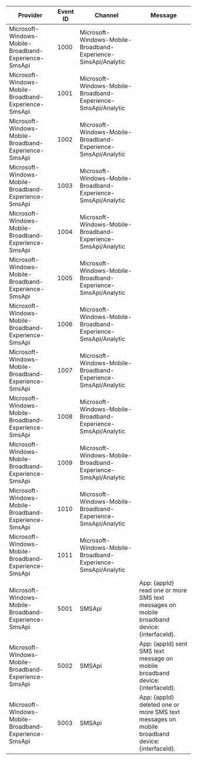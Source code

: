 Provider                                              |  Event ID  |  Channel                                                        |  Message
------------------------------------------------------|------------|-----------------------------------------------------------------|-----------------------------------------------------------------------------------------------
Microsoft-Windows-Mobile-Broadband-Experience-SmsApi  |  1000      |  Microsoft-Windows-Mobile-Broadband-Experience-SmsApi/Analytic  |
Microsoft-Windows-Mobile-Broadband-Experience-SmsApi  |  1001      |  Microsoft-Windows-Mobile-Broadband-Experience-SmsApi/Analytic  |
Microsoft-Windows-Mobile-Broadband-Experience-SmsApi  |  1002      |  Microsoft-Windows-Mobile-Broadband-Experience-SmsApi/Analytic  |
Microsoft-Windows-Mobile-Broadband-Experience-SmsApi  |  1003      |  Microsoft-Windows-Mobile-Broadband-Experience-SmsApi/Analytic  |
Microsoft-Windows-Mobile-Broadband-Experience-SmsApi  |  1004      |  Microsoft-Windows-Mobile-Broadband-Experience-SmsApi/Analytic  |
Microsoft-Windows-Mobile-Broadband-Experience-SmsApi  |  1005      |  Microsoft-Windows-Mobile-Broadband-Experience-SmsApi/Analytic  |
Microsoft-Windows-Mobile-Broadband-Experience-SmsApi  |  1006      |  Microsoft-Windows-Mobile-Broadband-Experience-SmsApi/Analytic  |
Microsoft-Windows-Mobile-Broadband-Experience-SmsApi  |  1007      |  Microsoft-Windows-Mobile-Broadband-Experience-SmsApi/Analytic  |
Microsoft-Windows-Mobile-Broadband-Experience-SmsApi  |  1008      |  Microsoft-Windows-Mobile-Broadband-Experience-SmsApi/Analytic  |
Microsoft-Windows-Mobile-Broadband-Experience-SmsApi  |  1009      |  Microsoft-Windows-Mobile-Broadband-Experience-SmsApi/Analytic  |
Microsoft-Windows-Mobile-Broadband-Experience-SmsApi  |  1010      |  Microsoft-Windows-Mobile-Broadband-Experience-SmsApi/Analytic  |
Microsoft-Windows-Mobile-Broadband-Experience-SmsApi  |  1011      |  Microsoft-Windows-Mobile-Broadband-Experience-SmsApi/Analytic  |
Microsoft-Windows-Mobile-Broadband-Experience-SmsApi  |  5001      |  SMSApi                                                         |  App: {appId} read one or more SMS text messages on mobile broadband device: {interfaceId}.
Microsoft-Windows-Mobile-Broadband-Experience-SmsApi  |  5002      |  SMSApi                                                         |  App: {appId} sent SMS text message on mobile broadband device: {interfaceId}.
Microsoft-Windows-Mobile-Broadband-Experience-SmsApi  |  5003      |  SMSApi                                                         |  App: {appId} deleted one or more SMS text messages on mobile broadband device: {interfaceId}.